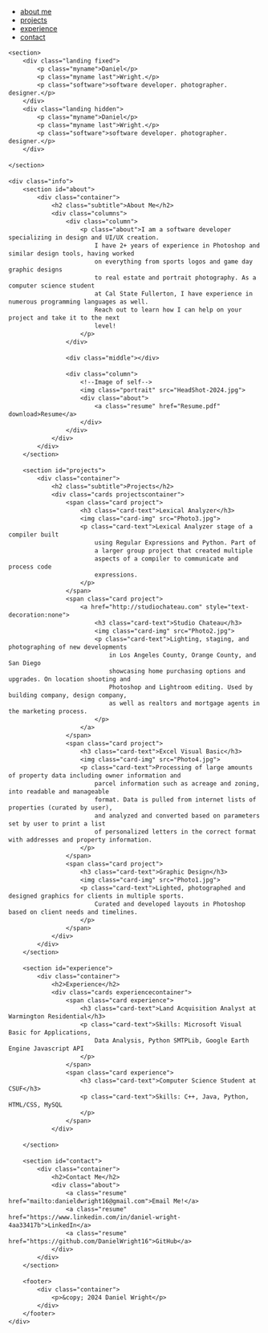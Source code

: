 <!DOCTYPE html>
<html lang="en">
<head>
    <meta charset="UTF-8">
    <meta name="viewport" content="width=device-width, initial-scale=1.0">
    <title>My Portfolio</title>
    <link rel="stylesheet" href="styles.css">
    <link rel="stylesheet" href="https://use.typekit.net/ymg1ehg.css">
</head>
<body>
    <nav>
        <ul>
            <li><a href="#about">about me</a></li>
            <li><a href="#projects">projects</a></li>
            <li><a href="#experience">experience</a></li>
            <li><a href="#contact">contact</a></li>
        </ul>
    </nav>

    <section>
        <div class="landing fixed">
            <p class="myname">Daniel</p>
            <p class="myname last">Wright.</p>
            <p class="software">software developer. photographer. designer.</p>
        </div>
        <div class="landing hidden">
            <p class="myname">Daniel</p>
            <p class="myname last">Wright.</p>
            <p class="software">software developer. photographer. designer.</p>
        </div>
        
    </section>

    <div class="info">
        <section id="about">
            <div class="container">
                <h2 class="subtitle">About Me</h2>
                <div class="columns">
                    <div class="column">
                        <p class="about">I am a software developer specializing in design and UI/UX creation.
                            I have 2+ years of experience in Photoshop and similar design tools, having worked
                            on everything from sports logos and game day graphic designs 
                            to real estate and portrait photography. As a computer science student
                            at Cal State Fullerton, I have experience in numerous programming languages as well. 
                            Reach out to learn how I can help on your project and take it to the next
                            level!
                        </p>
                    </div>

                    <div class="middle"></div>

                    <div class="column">
                        <!--Image of self-->
                        <img class="portrait" src="HeadShot-2024.jpg">
                        <div class="about">
                            <a class="resume" href="Resume.pdf" download>Resume</a>
                        </div>
                    </div>
                </div>
            </div>
        </section>
        
        <section id="projects">
            <div class="container">
                <h2 class="subtitle">Projects</h2>
                <div class="cards projectscontainer">
                    <span class="card project">
                        <h3 class="card-text">Lexical Analyzer</h3>
                        <img class="card-img" src="Photo3.jpg">
                        <p class="card-text">Lexical Analyzer stage of a compiler built 
                            using Regular Expressions and Python. Part of 
                            a larger group project that created multiple 
                            aspects of a compiler to communicate and process code 
                            expressions.
                        </p>
                    </span>
                    <span class="card project">
                        <a href="http://studiochateau.com" style="text-decoration:none">
                            <h3 class="card-text">Studio Chateau</h3>
                            <img class="card-img" src="Photo2.jpg">
                            <p class="card-text">Lighting, staging, and photographing of new developments 
                                in Los Angeles County, Orange County, and San Diego 
                                showcasing home purchasing options and upgrades. On location shooting and  
                                Photoshop and Lightroom editing. Used by building company, design company,
                                as well as realtors and mortgage agents in the marketing process.
                            </p>
                        </a>
                    </span>
                    <span class="card project">
                        <h3 class="card-text">Excel Visual Basic</h3>
                        <img class="card-img" src="Photo4.jpg">
                        <p class="card-text">Processing of large amounts of property data including owner information and 
                            parcel information such as acreage and zoning, into readable and manageable 
                            format. Data is pulled from internet lists of properties (curated by user), 
                            and analyzed and converted based on parameters set by user to print a list 
                            of personalized letters in the correct format with addresses and property information.
                        </p>
                    </span>
                    <span class="card project">
                        <h3 class="card-text">Graphic Design</h3>
                        <img class="card-img" src="Photo1.jpg">
                        <p class="card-text">Lighted, photographed and designed graphics for clients in multiple sports. 
                            Curated and developed layouts in Photoshop based on client needs and timelines.
                        </p>
                    </span>
                </div>
            </div>
        </section>
        
        <section id="experience">
            <div class="container">
                <h2>Experience</h2>
                <div class="cards experiencecontainer">
                    <span class="card experience">
                        <h3 class="card-text">Land Acquisition Analyst at Warmington Residential</h3>
                        <p class="card-text">Skills: Microsoft Visual Basic for Applications, 
                            Data Analysis, Python SMTPLib, Google Earth Engine Javascript API
                        </p>
                    </span>
                    <span class="card experience">
                        <h3 class="card-text">Computer Science Student at CSUF</h3>
                        <p class="card-text">Skills: C++, Java, Python, HTML/CSS, MySQL
                        </p>
                    </span>
                </div>

        </section>

        <section id="contact">
            <div class="container">
                <h2>Contact Me</h2>
                <div class="about">
                    <a class="resume" href="mailto:danieldwright16@gmail.com">Email Me!</a>
                    <a class="resume" href="https://www.linkedin.com/in/daniel-wright-4aa33417b">LinkedIn</a>
                    <a class="resume" href="https://github.com/DanielWright16">GitHub</a>
                </div>
            </div>
        </section>

        <footer>
            <div class="container">
                <p>&copy; 2024 Daniel Wright</p>
            </div>
        </footer>
    </div>

</body>
</html>
